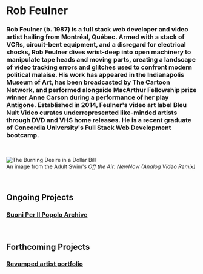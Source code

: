 # Rob Feulner

### Rob Feulner (b. 1987) is a full stack web developer and video artist hailing from Montréal, Québec. Armed with a stack of VCRs, circuit-bent equipment, and a disregard for electrical shocks, Rob Feulner dives wrist-deep into open machinery to manipulate tape heads and moving parts, creating a landscape of video tracking errors and glitches used to confront modern political malaise. His work has appeared in the Indianapolis Museum of Art, has been broadcasted by The Cartoon Network, and performed alongside MacArthur Fellowship prize winner Anne Carson during a performance of her play Antigone. Established in 2014, Feulner's video art label Bleu Nuit Video curates underrepresented like-minded artists through DVD and VHS home releases. **He is a recent graduate of Concordia University's Full Stack Web Development bootcamp.**

<br/>

![The Burning Desire in a Dollar Bill](https://static.wixstatic.com/media/d607e5_9bd9f0b4c10d4d5a9cf4a3882a2152a6~mv2.jpg/v1/fill/w_600,h_405,al_c,q_80,usm_0.66_1.00_0.01,enc_auto/d607e5_9bd9f0b4c10d4d5a9cf4a3882a2152a6~mv2.jpg)
<br>
An image from the Adult Swim's _Off the Air: NewNow (Analog Video Remix)_

<br/>

## Ongoing Projects

### [Suoni Per Il Popolo Archive](https://github.com/robfeulner/suoni-archive)

<br/>

## Forthcoming Projects

### [Revamped artist portfolio](http://robfeulner.com)

<!--
**robfeulner/robfeulner** is a ✨ _special_ ✨ repository because its `README.md` (this file) appears on your GitHub profile.

Here are some ideas to get you started:

- 🔭 I’m currently working on ...
- 🌱 I’m currently learning ...
- 👯 I’m looking to collaborate on ...
- 🤔 I’m looking for help with ...
- 💬 Ask me about ...
- 📫 How to reach me: ...
- 😄 Pronouns: ...
- ⚡ Fun fact: ...
-->
